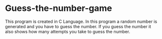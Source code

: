 # Guess-the-number-game
This program is created in C Language.
In this program a random number is generated and you have to guess the number.
If you guess the number it also shows how many attempts you take to guess the number.
